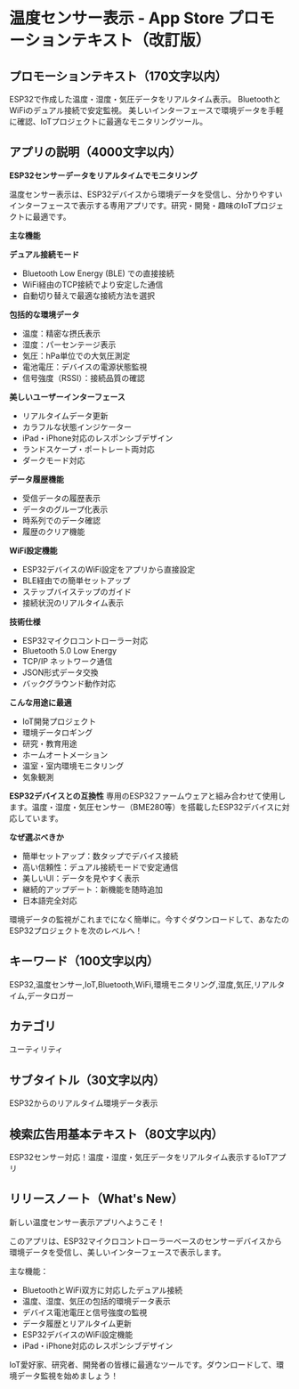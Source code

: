 # 温度センサー表示 - App Store プロモーションテキスト（改訂版）

## プロモーションテキスト（170文字以内）
ESP32で作成した温度・湿度・気圧データをリアルタイム表示。
BluetoothとWiFiのデュアル接続で安定監視。
美しいインターフェースで環境データを手軽に確認、IoTプロジェクトに最適なモニタリングツール。

## アプリの説明（4000文字以内）

**ESP32センサーデータをリアルタイムでモニタリング**

温度センサー表示は、ESP32デバイスから環境データを受信し、分かりやすいインターフェースで表示する専用アプリです。研究・開発・趣味のIoTプロジェクトに最適です。

**主な機能**

**デュアル接続モード**
- Bluetooth Low Energy (BLE) での直接接続
- WiFi経由のTCP接続でより安定した通信
- 自動切り替えで最適な接続方法を選択

**包括的な環境データ**
- 温度：精密な摂氏表示
- 湿度：パーセンテージ表示
- 気圧：hPa単位での大気圧測定
- 電池電圧：デバイスの電源状態監視
- 信号強度（RSSI）：接続品質の確認

**美しいユーザーインターフェース**
- リアルタイムデータ更新
- カラフルな状態インジケーター
- iPad・iPhone対応のレスポンシブデザイン
- ランドスケープ・ポートレート両対応
- ダークモード対応

**データ履歴機能**
- 受信データの履歴表示
- データのグループ化表示
- 時系列でのデータ確認
- 履歴のクリア機能

**WiFi設定機能**
- ESP32デバイスのWiFi設定をアプリから直接設定
- BLE経由での簡単セットアップ
- ステップバイステップのガイド
- 接続状況のリアルタイム表示

**技術仕様**
- ESP32マイクロコントローラー対応
- Bluetooth 5.0 Low Energy
- TCP/IP ネットワーク通信
- JSON形式データ交換
- バックグラウンド動作対応

**こんな用途に最適**
- IoT開発プロジェクト
- 環境データロギング
- 研究・教育用途
- ホームオートメーション
- 温室・室内環境モニタリング
- 気象観測

**ESP32デバイスとの互換性**
専用のESP32ファームウェアと組み合わせて使用します。温度・湿度・気圧センサー（BME280等）を搭載したESP32デバイスに対応しています。

**なぜ選ぶべきか**
- 簡単セットアップ：数タップでデバイス接続
- 高い信頼性：デュアル接続モードで安定通信
- 美しいUI：データを見やすく表示
- 継続的アップデート：新機能を随時追加
- 日本語完全対応

環境データの監視がこれまでになく簡単に。今すぐダウンロードして、あなたのESP32プロジェクトを次のレベルへ！

## キーワード（100文字以内）
ESP32,温度センサー,IoT,Bluetooth,WiFi,環境モニタリング,湿度,気圧,リアルタイム,データロガー

## カテゴリ
ユーティリティ

## サブタイトル（30文字以内）
ESP32からのリアルタイム環境データ表示

## 検索広告用基本テキスト（80文字以内）
ESP32センサー対応！温度・湿度・気圧データをリアルタイム表示するIoTアプリ

## リリースノート（What's New）
新しい温度センサー表示アプリへようこそ！

このアプリは、ESP32マイクロコントローラーベースのセンサーデバイスから環境データを受信し、美しいインターフェースで表示します。

主な機能：
- BluetoothとWiFi双方に対応したデュアル接続
- 温度、湿度、気圧の包括的環境データ表示
- デバイス電池電圧と信号強度の監視
- データ履歴とリアルタイム更新
- ESP32デバイスのWiFi設定機能
- iPad・iPhone対応のレスポンシブデザイン

IoT愛好家、研究者、開発者の皆様に最適なツールです。ダウンロードして、環境データ監視を始めましょう！
